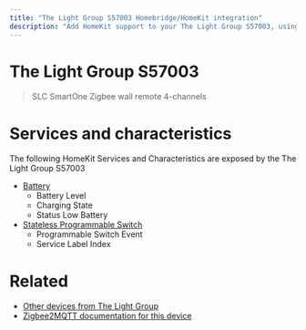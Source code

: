 ```yaml
---
title: "The Light Group S57003 Homebridge/HomeKit integration"
description: "Add HomeKit support to your The Light Group S57003, using Homebridge, Zigbee2MQTT and homebridge-z2m."
---
```

<!---
This file has been GENERATED using src/docgen/docgen.ts
DO NOT EDIT THIS FILE MANUALLY!
-->
# The Light Group S57003
> SLC SmartOne Zigbee wall remote 4-channels


# Services and characteristics
The following HomeKit Services and Characteristics are exposed by
the The Light Group S57003

* [Battery](../../battery.md)
  * Battery Level
  * Charging State
  * Status Low Battery
* [Stateless Programmable Switch](../../action.md)
  * Programmable Switch Event
  * Service Label Index


# Related
* [Other devices from The Light Group](../index.md#the_light_group)
* [Zigbee2MQTT documentation for this device](https://www.zigbee2mqtt.io/devices/S57003.html)